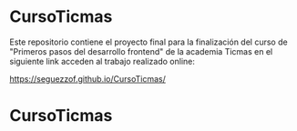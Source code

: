 ﻿# CursoTicmas
Este repositorio contiene el proyecto final para la finalización del curso de 
"Primeros pasos del desarrollo frontend" de la academia Ticmas
en el siguiente link acceden al trabajo realizado online:

https://seguezzof.github.io/CursoTicmas/

# CursoTicmas
